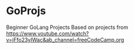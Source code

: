 # GoProjs
Beginner GoLang Projects </b>
Based on projects from https://www.youtube.com/watch?v=jFfo23yIWac&ab_channel=freeCodeCamp.org
